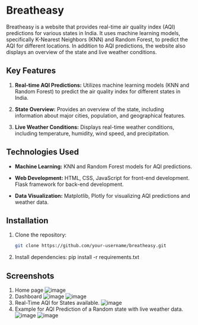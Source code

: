 # Breatheasy

Breatheasy is a website that provides real-time air quality index (AQI) predictions for various states in India. It uses machine learning models, specifically K-Nearest Neighbors (KNN) and Random Forest, to predict the AQI for different locations. In addition to AQI predictions, the website also displays an overview of the state and live weather conditions.


## Key Features

1. **Real-time AQI Predictions:** Utilizes machine learning models (KNN and Random Forest) to predict the air quality index for different states in India.
   
2. **State Overview:** Provides an overview of the state, including information about major cities, population, and geographical features.
   
3. **Live Weather Conditions:** Displays real-time weather conditions, including temperature, humidity, wind speed, and precipitation.

## Technologies Used

- **Machine Learning:** KNN and Random Forest models for AQI predictions.
  
- **Web Development:** HTML, CSS, JavaScript for front-end development. Flask framework for back-end development.
  
- **Data Visualization:** Matplotlib, Plotly for visualizing AQI predictions and weather data.

## Installation

1. Clone the repository:

   ```bash
   git clone https://github.com/your-username/breatheasy.git

2. Install dependencies:
   pip install -r requirements.txt

## Screenshots

1. Home page
   ![image](https://github.com/VedantM21/AQI_Prediction/assets/88673354/cea1bf09-0475-4bd3-a6b1-3716585f105a)
3. Dashboard
   ![image](https://github.com/VedantM21/AQI_Prediction/assets/88673354/bee2ee06-0029-40ac-b442-4490f3fc5e88)
   ![image](https://github.com/VedantM21/AQI_Prediction/assets/88673354/451c048f-4ff7-48db-81e0-88c16a7a8f99)
3. Real-Time AQI for States available.
   ![image](https://github.com/VedantM21/AQI_Prediction/assets/88673354/919eb0f4-6d62-4f21-8a09-ce9cb6e47c87)
4. Example for AQI Prediction of a Random state with live weather data.
   ![image](https://github.com/VedantM21/AQI_Prediction/assets/88673354/a7433f9d-456d-4d0e-96bd-0538e9142fc3)
   ![image](https://github.com/VedantM21/AQI_Prediction/assets/88673354/224827d3-53b8-4b83-a048-512e34f60c19)







